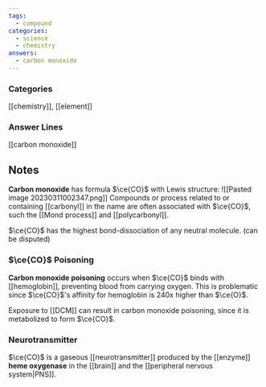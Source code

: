 ```yaml
---
tags:
  - compound
categories:
  - science
  - chemistry
answers:
  - carbon monoxide
---
```

### Categories
[[chemistry]], [[element]]

### Answer Lines
[[carbon monoxide]]
## Notes
**Carbon monoxide** has formula $\ce{CO}$ with Lewis structure:
![[Pasted image 20230311002347.png]]
Compounds or process related to or containing [[carbonyl]] in the name are often associated with $\ce{CO}$, such the [[Mond process]] and [[polycarbonyl]]. 

$\ce{CO}$ has the highest bond-dissociation of any neutral molecule. (can be disputed)

### $\ce{CO}$ Poisoning
**Carbon monoxide poisoning** occurs when $\ce{CO}$ binds with [[hemoglobin]], preventing blood from carrying oxygen. This is problematic since $\ce{CO}$'s affinity for hemoglobin is 240x higher than $\ce{O}$.

Exposure to [[DCM]] can result in carbon monoxide poisoning, since it is metabolized to form $\ce{CO}$. 

### Neurotransmitter
$\ce{CO}$ is a gaseous [[neurotransmitter]] produced by the [[enzyme]] **heme oxygenase** in the [[brain]] and the [[peripheral nervous system|PNS]]. 
